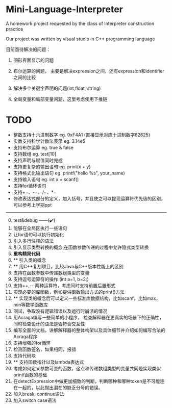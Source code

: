 # Mini-Language-Interpreter
A homework project requested by the class of Interpreter construction practice

Our project was written by visual studio in C++ programming language

目前亟待解决的问题：

1. 图形界面显示的问题

2. 布尔运算的问题， 主要是解决expression之间，还有expression和identifier之间的比较

3. 解决多个关键字声明的问题(int,float, string)

4. 全局变量和局部变量问题，这里考虑使用下推链


# TODO

- 整数支持十六进制数字 eg. 0xF4A1 (直接显示对应十进制数字62625) 
- 实数支持科学计数法表示 eg. 3.14e5 
- 支持布尔运算 eg. true & false 
- 支持数组 eg. test[10]
- 支持声明与赋值同时完成 
- 支持更复杂的输出语句 eg. print(x + y) 
- 支持格式化输出语句 eg. printf("hello %s", your_name)
- 支持输入语句 eg. int x = scanf()
- 支持for循环语句 
- 支持+=、-=、/=、*= 
- 修改表达式部分的定义，加入括号，并且使之可以提现运算符优先级的区别，可以参考上学期ppt

****

0. test&debug ——(✔️)
1. 能够在全局区执行一些语句
2. 让for语句可以执行初始化
3. 引入多行注释的语法
4. 引入显示类型转换的概念,在函数参数传递的过程中允许隐式类型转换
5. **重构精简代码**
6. ** 引入类的概念
7. ** 用C++复刻项目，比较Java与C++版本性能上的区别
8. 支持在函数参数中传递数组类型的变量
9. 支持逗号运算符的操作 (int a=1, b=2;)
10. 支持++,-- 两种运算符，考虑同时支持前置后置形式
11. 实现必要的库函数，例如提供函数输出方式的print()方法
12. ** 实现类的概念后可以定义一些标准库数据结构，比如scanf，比如max，min等数学函数库
13. 测试，争取没有逻辑错误以及运行时崩溃的情况
14. 用Acraga编写一些简单的小程序， 检查解释器在更真实的场景下的正确性，同时检查设计的语法是否符合交互性
15. 编写全面的文档，讲解解释器的整体构架以及具体细节并介绍如何编写合法的Acraga程序
16. 支持增强的for循环
17. 检测函数签名，如果相同，报错
18. 支持代码块
19. ** 支持函数指针以及lambda表达式
20. 考虑如何定义参数可变的函数，这点和传递数组类型的变量共同是实现类似printf函数的基础
21. 在detectExpression中做更加细致的判断，判断哪种和哪种token是不可能连在一起的，以此抛出潜在的缺乏分号的错误。
22. 加入break, continue语法
23. 加入switch case语法
